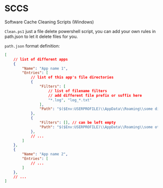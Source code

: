# SCCS
 Software Cache Cleaning Scripts (Windows)



`Clean.ps1` just a file delete powershell script, you can add your own rules in path.json to let it delete files for you.

`path.json` format definition:

```json
[
    // list of different apps
    {
        "Name": "App name 1",
        "Entries": [
            // list of this app's file directories
            {
                "Filters": [
                    // list of filename filters
                    // add different file prefix or suffix here
                    "*.log", "log_*.txt"
                ],
                "Path": "$($Env:USERPROFILE)\\AppData\\Roaming\\some directory\\logs"
            },
            {
                "Filters": [], // can be left empty
                "Path": "$($Env:USERPROFILE)\\AppData\\Roaming\\some other directory\\logs"
            },
            // ...
        ]
    },
    {
        "Name": "App name 2",
        "Entries": [
            // ...
        ]
    },
    // ...
]
```

